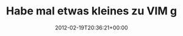 ---
retweeted: false
source: <a href="http://termtter.org/" rel="nofollow">Termtter</a>
entities:
  hashtags: []
  symbols: []
  user_mentions: []
  urls:
  - url: http://t.co/3JvbQoO0
    expanded_url: http://bascht.com/blog/2012/02/19/vim/
    display_url: bascht.com/blog/2012/02/1…
    indices:
    - '43'
    - '63'
display_text_range:
- '0'
- '63'
favorite_count: '0'
id_str: '171332314478022656'
truncated: false
retweet_count: '2'
id: '171332314478022656'
possibly_sensitive: false
created_at: Sun Feb 19 20:36:21 +0000 2012
favorited: false
full_text: 'Habe mal etwas kleines zu VIM geschrieben:'
lang: de
quote_url: http://bascht.com/blog/2012/02/19/vim/
tags:
- pesos:twitter
date: '2012-02-19T20:36:21+00:00'
src: https://twitter.com/bascht/status/171332314478022656
original_url: https://twitter.com/bascht/status/171332314478022656
type: twitter_tweet
text: 'Habe mal etwas kleines zu VIM geschrieben:'
title: Habe mal etwas kleines zu VIM g

---